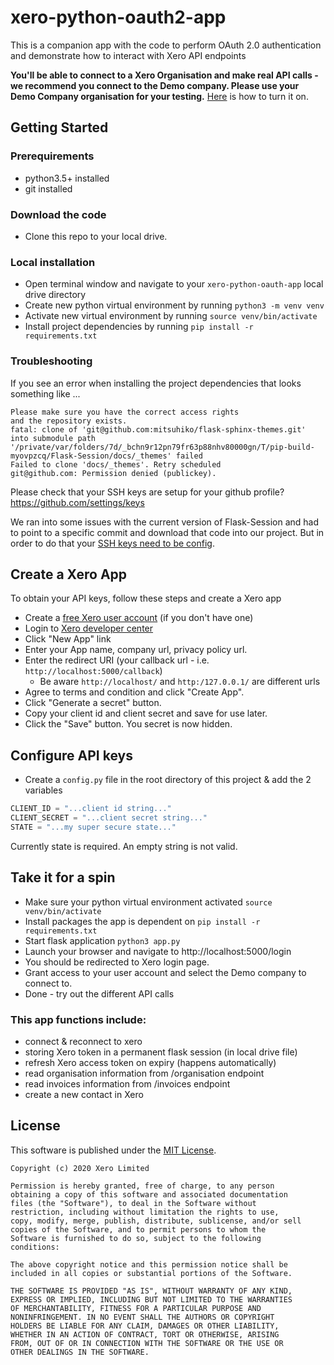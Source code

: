 # xero-python-oauth2-app

This is a companion app with the code to perform OAuth 2.0 authentication and demonstrate how to interact with Xero API endpoints

**You'll be able to connect to a Xero Organisation and make real API calls - we recommend you connect to the Demo company.
Please use your Demo Company organisation for your testing.**
[Here](https://central.xero.com/s/article/Use-the-demo-company) is how to turn it on.

## Getting Started

### Prerequirements
* python3.5+ installed
* git installed

### Download the code
* Clone this repo to your local drive.

### Local installation
* Open terminal window and navigate to your `xero-python-oauth-app` local drive directory 
* Create new python virtual environment by running `python3 -m venv venv`
* Activate new virtual environment by running `source venv/bin/activate`
* Install project dependencies by running `pip install -r requirements.txt`

### Troubleshooting
If you see an error when installing the project dependencies that looks something like ...

```
Please make sure you have the correct access rights
and the repository exists.
fatal: clone of 'git@github.com:mitsuhiko/flask-sphinx-themes.git' into submodule path '/private/var/folders/7d/_bchn9r12pn79fr63p88nhv80000gn/T/pip-build-myovpzcq/Flask-Session/docs/_themes' failed
Failed to clone 'docs/_themes'. Retry scheduled
git@github.com: Permission denied (publickey).
```

Please check that your SSH keys are setup for your github profile?
https://github.com/settings/keys

We ran into some issues with the current version of Flask-Session and had to point to a specific commit and download that code into our project. But in order to do that your [SSH keys need to be config](https://docs.github.com/en/github/authenticating-to-github/connecting-to-github-with-ssh).

## Create a Xero App
To obtain your API keys, follow these steps and create a Xero app

* Create a [free Xero user account](https://www.xero.com/us/signup/api/) (if you don't have one)
* Login to [Xero developer center](https://developer.xero.com/myapps)
* Click "New App" link
* Enter your App name, company url, privacy policy url.
* Enter the redirect URI (your callback url - i.e. `http://localhost:5000/callback`)
    * Be aware `http://localhost/` and `http:/127.0.0.1/` are different urls
* Agree to terms and condition and click "Create App".
* Click "Generate a secret" button.
* Copy your client id and client secret and save for use later.
* Click the "Save" button. You secret is now hidden.

## Configure API keys
* Create a `config.py` file in the root directory of this project & add the 2 variables
```python
CLIENT_ID = "...client id string..."
CLIENT_SECRET = "...client secret string..."
STATE = "...my super secure state..."
```

Currently state is required. An empty string is not valid.

## Take it for a spin

* Make sure your python virtual environment activated `source venv/bin/activate`
* Install packages the app is dependent on `pip install -r requirements.txt`
* Start flask application `python3 app.py`
* Launch your browser and navigate to http://localhost:5000/login 
* You should be redirected to Xero login page.
* Grant access to your user account and select the Demo company to connect to.
* Done - try out the different API calls

### This app functions include:

* connect & reconnect to xero
* storing Xero token in a permanent flask session (in local drive file)
* refresh Xero access token on expiry  (happens automatically)
* read organisation information from /organisation endpoint
* read invoices information from /invoices endpoint
* create a new contact in Xero

## License

This software is published under the [MIT License](http://en.wikipedia.org/wiki/MIT_License).

	Copyright (c) 2020 Xero Limited

	Permission is hereby granted, free of charge, to any person
	obtaining a copy of this software and associated documentation
	files (the "Software"), to deal in the Software without
	restriction, including without limitation the rights to use,
	copy, modify, merge, publish, distribute, sublicense, and/or sell
	copies of the Software, and to permit persons to whom the
	Software is furnished to do so, subject to the following
	conditions:

	The above copyright notice and this permission notice shall be
	included in all copies or substantial portions of the Software.

	THE SOFTWARE IS PROVIDED "AS IS", WITHOUT WARRANTY OF ANY KIND,
	EXPRESS OR IMPLIED, INCLUDING BUT NOT LIMITED TO THE WARRANTIES
	OF MERCHANTABILITY, FITNESS FOR A PARTICULAR PURPOSE AND
	NONINFRINGEMENT. IN NO EVENT SHALL THE AUTHORS OR COPYRIGHT
	HOLDERS BE LIABLE FOR ANY CLAIM, DAMAGES OR OTHER LIABILITY,
	WHETHER IN AN ACTION OF CONTRACT, TORT OR OTHERWISE, ARISING
	FROM, OUT OF OR IN CONNECTION WITH THE SOFTWARE OR THE USE OR
	OTHER DEALINGS IN THE SOFTWARE.

